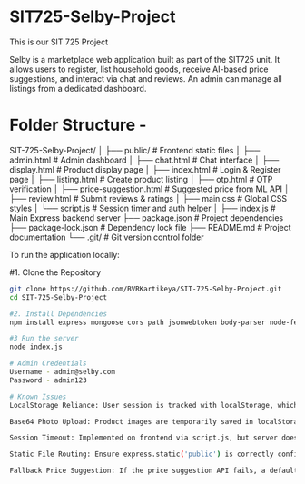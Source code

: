 # SIT725-Selby-Project
This is our SIT 725 Project

Selby is a marketplace web application built as part of the SIT725 unit. It allows users to register, list household goods, receive AI-based price suggestions, and interact via chat and reviews. An admin can manage all listings from a dedicated dashboard.

# Folder Structure -

SIT-725-Selby-Project/
│
├── public/ # Frontend static files
│ ├── admin.html # Admin dashboard
│ ├── chat.html # Chat interface
│ ├── display.html # Product display page
│ ├── index.html # Login & Register page
│ ├── listing.html # Create product listing
│ ├── otp.html # OTP verification
│ ├── price-suggestion.html # Suggested price from ML API
│ ├── review.html # Submit reviews & ratings
│ ├── main.css # Global CSS styles
│ └── script.js # Session timer and auth helper
│
├── index.js # Main Express backend server
├── package.json # Project dependencies
├── package-lock.json # Dependency lock file
├── README.md # Project documentation
└── .git/ # Git version control folder

To run the application locally:

#1. Clone the Repository
```bash
git clone https://github.com/BVRKartikeya/SIT-725-Selby-Project.git
cd SIT-725-Selby-Project

#2. Install Dependencies
npm install express mongoose cors path jsonwebtoken body-parser node-fetch

#3 Run the server
node index.js

# Admin Credentials
Username - admin@selby.com
Password - admin123

# Known Issues 
LocalStorage Reliance: User session is tracked with localStorage, which can be cleared or manipulated manually.

Base64 Photo Upload: Product images are temporarily saved in localStorage as base64 strings. This can lead to performance issues with large images.

Session Timeout: Implemented on frontend via script.js, but server does not enforce session expiry.

Static File Routing: Ensure express.static('public') is correctly configured to serve frontend files.

Fallback Price Suggestion: If the price suggestion API fails, a default 10% increase is used.

